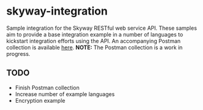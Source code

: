 skyway-integration
====
Sample integration for the Skyway RESTful web service API. These samples aim to provide a base integration example in a
number of languages to kickstart integration efforts using the API.  An accompanying Postman collection is available 
[here](https://www.google.com "Postman Collection"). **NOTE:** The Postman collection is a work in progress.

## TODO
* Finish Postman collection
* Increase number of example languages
* Encryption example